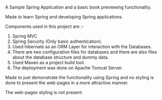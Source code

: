 A Sample Spring Application and a basic book previewing functionality.

Made to learn Spring and developing Spring applications.

Components used in this project are :-
1. Spring MVC
2. Spring Security (Only basic authentication).
3. Used hibernate as an ORM Layer for interaction with the Databases.
4. There are two configuration files for databases and there are also files about the database structure and
dummy data.
5. Used Maven as a project build tool.
6. The deployment was done on Apache Tomcat Server.

Made to just demonstrate the functionality using Spring and no styling is done to present the web-pages in a more attractive
manner.

The web-pages styling is not present.
